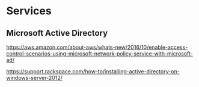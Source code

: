 # Services

## Microsoft Active Directory

https://aws.amazon.com/about-aws/whats-new/2016/10/enable-access-control-scenarios-using-microsoft-network-policy-service-with-microsoft-ad/

https://support.rackspace.com/how-to/installing-active-directory-on-windows-server-2012/
